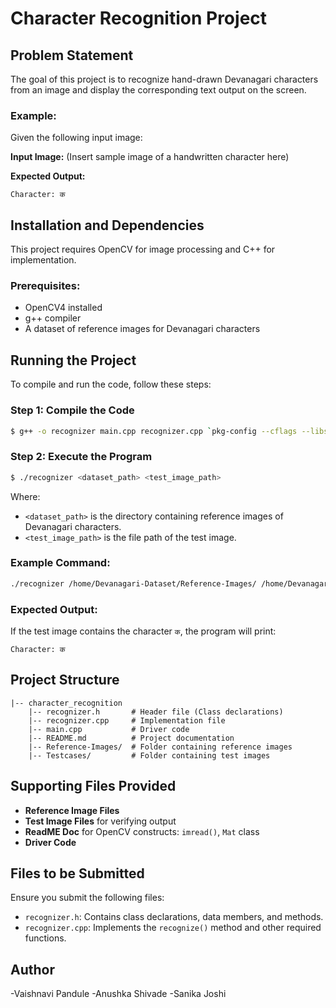 # Character Recognition Project

## Problem Statement
The goal of this project is to recognize hand-drawn Devanagari characters from an image and display the corresponding text output on the screen.

### Example:
Given the following input image:

**Input Image:**
(Insert sample image of a handwritten character here)

**Expected Output:**
```
Character: क
```

## Installation and Dependencies
This project requires OpenCV for image processing and C++ for implementation.

### Prerequisites:
- OpenCV4 installed
- g++ compiler
- A dataset of reference images for Devanagari characters

## Running the Project
To compile and run the code, follow these steps:

### Step 1: Compile the Code
```bash
$ g++ -o recognizer main.cpp recognizer.cpp `pkg-config --cflags --libs opencv4`
```

### Step 2: Execute the Program
```bash
$ ./recognizer <dataset_path> <test_image_path>
```
Where:
- `<dataset_path>` is the directory containing reference images of Devanagari characters.
- `<test_image_path>` is the file path of the test image.

### Example Command:
```bash
./recognizer /home/Devanagari-Dataset/Reference-Images/ /home/Devanagari-Dataset/Testcases/char1.png
```

### Expected Output:
If the test image contains the character `क`, the program will print:
```
Character: क
```

## Project Structure
```
|-- character_recognition
    |-- recognizer.h       # Header file (Class declarations)
    |-- recognizer.cpp     # Implementation file
    |-- main.cpp           # Driver code
    |-- README.md          # Project documentation
    |-- Reference-Images/  # Folder containing reference images
    |-- Testcases/         # Folder containing test images
```

## Supporting Files Provided
- **Reference Image Files**
- **Test Image Files** for verifying output
- **ReadME Doc** for OpenCV constructs: `imread()`, `Mat` class
- **Driver Code**

## Files to be Submitted
Ensure you submit the following files:
- `recognizer.h`: Contains class declarations, data members, and methods.
- `recognizer.cpp`: Implements the `recognize()` method and other required functions.

## Author
-Vaishnavi Pandule
-Anushka Shivade 
-Sanika Joshi


